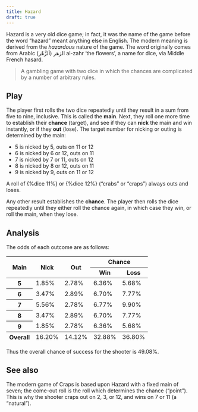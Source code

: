 ```yaml
---
title: Hazard
draft: true
---
```


<p class="lead">
<span class="aka">Hazard</span> is a very old dice game; in fact, it was the name of the game before the word “hazard” meant anything else in English. The modern meaning is derived from the <em>hazardous</em> nature of the game.
The word originally comes from Arabic <span lang="ar">الزهر</span> (<span lang="ar">اَلزَّهْر</span>) <span lang="ar-Latn">al-zahr</span> ‘the flowers’, a name for dice, via Middle French <span lang="fr">hasard</span>.
</p>

<!-- excerpt -->


<blockquote class="epigraph">
A gambling game with two dice in which the chances are complicated by a number of arbitrary rules.
</blockquote>

## Play

The player first rolls the two dice repeatedly until they result in a sum from five to nine, inclusive. This is called the **main**. Next, they roll one more time to establish their **chance** (target), and see if they can **nick** the main and win instantly, or if they **out** (lose). The target number for nicking or outing is determined by the main:

- 5 is nicked by 5, outs on 11 or 12
- 6 is nicked by 6 or 12, outs on 11
- 7 is nicked by 7 or 11, outs on 12
- 8 is nicked by 8 or 12, outs on 11
- 9 is nicked by 9, outs on 11 or 12

A roll of {%dice 11%} or {%dice 12%} (“crabs” or “craps”) always outs and loses. 

Any other result establishes the **chance**. The player then rolls the dice repeatedly until they either roll the chance again, in which case they win, or roll the main, when they lose.

## Analysis

The odds of each outcome are as follows:

<table class="table">
<thead>
<th rowspan="2">Main</th>
<th rowspan="2">Nick</th>
<th rowspan="2">Out</th>
<th colspan="2">Chance</th>
</tr>
<tr>
<th>Win</th>
<th>Loss</th>
<tr>
</thead>
<tbody class="numeric">
<tr><th scope="row">5</th><td>1.85%</td><td>2.78%</td><td>6.36%</td><td>5.68%</td></tr>
<tr><th scope="row">6</th><td>3.47%</td><td>2.89%</td><td>6.70%</td><td>7.77%</td></tr>
<tr><th scope="row">7</th><td>5.56%</td><td>2.78%</td><td>6.77%</td><td>9.90%</td</tr>
<tr><th scope="row">8</th><td>3.47%</td><td>2.89%</td><td>6.70%</td><td>7.77%</td></tr>
<tr><th scope="row">9</th><td>1.85%</td><td>2.78%</td><td>6.36%</td><td>5.68%</td></tr>
</tbody>
<tfoot class="numeric">
<tr>
<th scope="row">Overall</td>
<td class="bg-success text-white">16.20%</td>
<td class="bg-danger text-white">14.12%</td>
<td class="bg-success text-white">32.88%</td>
<td class="bg-danger text-white">36.80%</td>
</tr>
</tfoot>
</table>

Thus the overall chance of success for the shooter is 49.08%.

## See also

The modern game of Craps is based upon Hazard with a fixed main of seven; the come-out roll is the roll which determines the chance (“point”). This is why the shooter craps out on 2, 3, or 12, and wins on 7 or 11 (a “natural”).
